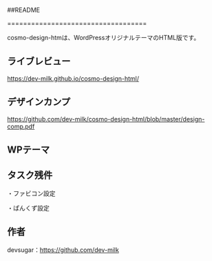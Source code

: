 ##README

===================================

 cosmo-design-htmは、WordPressオリジナルテーマのHTML版です。

ライブレビュー
--------------

https://dev-milk.github.io/cosmo-design-html/

デザインカンプ
--------------------------
https://github.com/dev-milk/cosmo-design-html/blob/master/design-comp.pdf


WPテーマ
--------------------------

タスク残件
--------------------------
・ファビコン設定

・ぱんくず設定



作者
------
devsugar：https://github.com/dev-milk


